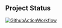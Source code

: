 ## Project Status

[![GithubActionWorkflow](https://github.com/actions/setup-dotnet/workflows/Main%20workflow/badge.svg)](https://github.com/doiyes/doiyes.github.io/actions)
